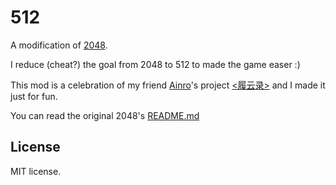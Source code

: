 # 512
A modification of [2048](https://github.com/gabrielecirulli/2048).

I reduce (cheat?) the goal from 2048 to 512 to made the game easer :)

This mod is a celebration of my friend [Ainro](http://weibo.com/ainro)'s project [<履云录>](http://lvyunlu.com/) and I made it just for fun.

You can read the original 2048's [README.md](https://github.com/gabrielecirulli/2048/blob/master/README.md)

## License
MIT license.
